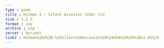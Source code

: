 ```yaml
---
type : game
title : Hitman 2 - Silent Assassin (USA) (v2
size : 1.2 G
format : iso
archive : zip
server : myrient
link2 : Hitman%202%20-%20Silent%20Assassin%20%28USA%29%20%28v2.01%29
---
```

